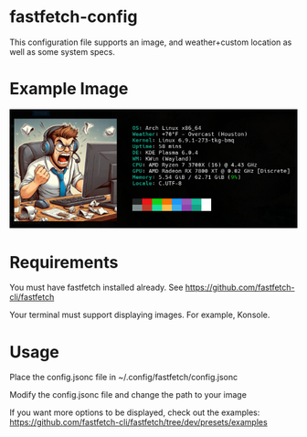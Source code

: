 # fastfetch-config

This configuration file supports an image, and weather+custom location as well as some system specs.

# Example Image

![example-image](example-image.png)

# Requirements

You must have fastfetch installed already. See https://github.com/fastfetch-cli/fastfetch

Your terminal must support displaying images. For example, Konsole. 

# Usage

Place the config.jsonc file in ~/.config/fastfetch/config.jsonc

Modify the config.jsonc file and change the path to your image

If you want more options to be displayed, check out the examples: 
https://github.com/fastfetch-cli/fastfetch/tree/dev/presets/examples